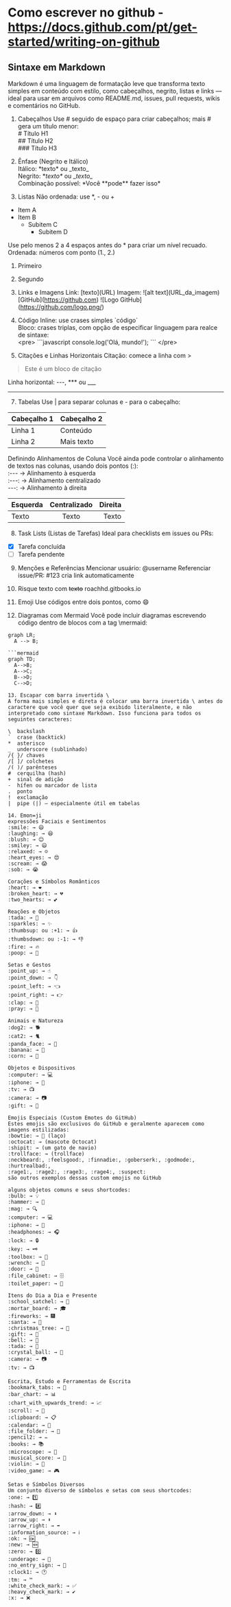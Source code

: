 # Como escrever no github - https://docs.github.com/pt/get-started/writing-on-github
## Sintaxe em Markdown

Markdown é uma linguagem de formatação leve que transforma texto simples em conteúdo com estilo, como cabeçalhos, negrito, listas e links — ideal para usar em arquivos como README.md, issues, pull requests, wikis e comentários no GitHub.

1. Cabeçalhos
Use # seguido de espaço para criar cabeçalhos; mais # gera um título menor: <br>
\# Título H1 <br>
\## Título H2 <br>
\### Título H3

2. Ênfase (Negrito e Itálico) <br>
Itálico: \*texto\* ou \_texto\_ <br>
Negrito: \**texto\** ou \__texto\__ <br>
Combinação possível: \*Você \*\*pode\*\* fazer isso\* <br>

3. Listas
Não ordenada: use \*, \- ou \+
* Item A
* Item B <br>
  * Subitem C
    * Subitem D <br>
    
Use pelo menos 2 a 4 espaços antes do * para criar um nível recuado.<br>
Ordenada: números com ponto (1., 2.)
1. Primeiro
2. Segundo

4. Links e Imagens
Link: \[texto\]\(URL\)
Imagem: \!\[alt text\]\(URL_da_imagem\)
\[GitHub\]\(https://github.com)
\!\[Logo GitHub\]\(https://github.com/logo.png/)

5. Código
Inline: use crases simples \`código\` <br>
Bloco: crases triplas, com opção de especificar linguagem para realce de sintaxe: <br>
\<pre\> \```javascript console.log\('Olá, mundo!'\); ``` \</pre\>

6. Citações e Linhas Horizontais
Citação: comece a linha com > <br>
> Este é um bloco de citação <br>

Linha horizontal: ---, *** ou ___ 

***

7. Tabelas
Use | para separar colunas e - para o cabeçalho: <br>

| Cabeçalho 1 | Cabeçalho 2 |
|-------------|-------------|
| Linha 1     | Conteúdo    |
| Linha 2     | Mais texto  |

Definindo Alinhamentos de Coluna
Você ainda pode controlar o alinhamento de textos nas colunas, usando dois pontos (:): <br>
:--- → Alinhamento à esquerda <br>
:---: → Alinhamento centralizado <br>
---: → Alinhamento à direita <br>

| Esquerda | Centralizado | Direita |
| :------- | :---------:  | ------: |
| Texto    | Texto        | Texto   |

8. Task Lists (Listas de Tarefas)
Ideal para checklists em issues ou PRs:
- [x] Tarefa concluída
- [ ] Tarefa pendente

9. Menções e Referências
Mencionar usuário: @username
Referenciar issue/PR: #123 cria link automaticamente 

10. Risque texto com ~~texto~~ 
roachhd.gitbooks.io

11. Emoji
Use códigos entre dois pontos, como :smile: 

12. Diagramas com Mermaid
Você pode incluir diagramas escrevendo código dentro de blocos com a tag \mermaid: <br>

```mermaid
graph LR;
  A --> B;

```mermaid
graph TD;
  A-->B;
  A-->C;
  B-->D;
  C-->D;

13. Escapar com barra invertida \
A forma mais simples e direta é colocar uma barra invertida \ antes do caractere que você quer que seja exibido literalmente, e não interpretado como sintaxe Markdown. Isso funciona para todos os seguintes caracteres:

\  backslash
`  crase (backtick)
*  asterisco
_  underscore (sublinhado)
/{ }/ chaves
/[ ]/ colchetes
/( )/ parênteses
#  cerquilha (hash)
+  sinal de adição
-  hífen ou marcador de lista
.  ponto
!  exclamação
|  pipe (|) — especialmente útil em tabelas

14. Emon=ji
expressões Faciais e Sentimentos
:smile: → 😄
:laughing: → 😆
:blush: → 😊
:smiley: → 😃
:relaxed: → ☺️
:heart_eyes: → 😍
:scream: → 😱
:sob: → 😭

Corações e Símbolos Românticos
:heart: → ❤️
:broken_heart: → 💔
:two_hearts: → 💕

Reações e Objetos
:tada: → 🎉
:sparkles: → ✨
:thumbsup: ou :+1: → 👍
:thumbsdown: ou :-1: → 👎
:fire: → 🔥
:poop: → 💩

Setas e Gestos
:point_up: → ☝️
:point_down: → 👇
:point_left: → 👈
:point_right: → 👉
:clap: → 👏
:pray: → 🙏

Animais e Natureza
:dog2: → 🐕
:cat2: → 🐈
:panda_face: → 🐼
:banana: → 🍌
:corn: → 🌽

Objetos e Dispositivos
:computer: → 💻
:iphone: → 📱
:tv: → 📺
:camera: → 📷
:gift: → 🎁

Emojis Especiais (Custom Emotes do GitHub)
Estes emojis são exclusivos do GitHub e geralmente aparecem como imagens estilizadas:
:bowtie: → 👔 (laço)
:octocat: → (mascote Octocat)
:shipit: → (um gato de navio)
:trollface: → (trollface)
:neckbeard:, :feelsgood:, :finnadie:, :goberserk:, :godmode:, :hurtrealbad:,
:rage1:, :rage2:, :rage3:, :rage4:, :suspect:
são outros exemplos dessas custom emojis no GitHub

alguns objetos comuns e seus shortcodes:
:bulb: → 💡
:hammer: → 🔨
:mag: → 🔍
:computer: → 💻
:iphone: → 📱
:headphones: → 🎧
:lock: → 🔒
:key: → 🗝️
:toolbox: → 🧰
:wrench: → 🔧
:door: → 🚪
:file_cabinet: → 🗄️
:toilet_paper: → 🧻 

Itens do Dia a Dia e Presente
:school_satchel: → 🎒
:mortar_board: → 🎓
:fireworks: → 🎆
:santa: → 🎅
:christmas_tree: → 🎄
:gift: → 🎁
:bell: → 🔔
:tada: → 🎉
:crystal_ball: → 🔮
:camera: → 📷
:tv: → 📺 

Escrita, Estudo e Ferramentas de Escrita
:bookmark_tabs: → 📑
:bar_chart: → 📊
:chart_with_upwards_trend: → 📈
:scroll: → 📜
:clipboard: → 📋
:calendar: → 📆
:file_folder: → 📁
:pencil2: → ✏️
:books: → 📚
:microscope: → 🔬
:musical_score: → 🎼
:violin: → 🎻
:video_game: → 🎮 

Setas e Símbolos Diversos
Um conjunto diverso de símbolos e setas com seus shortcodes:
:one: → 1️⃣
:hash: → #️⃣
:arrow_down: → ⬇️
:arrow_up: → ⬆️
:arrow_right: → ➡️
:information_source: → ℹ️
:ok: → 🆗
:new: → 🆕
:zero: → 0️⃣
:underage: → 🔞
:no_entry_sign: → 🚫
:clock1: → 🕐
:tm: → ™️
:white_check_mark: → ✅
:heavy_check_mark: → ✔️
:x: → ❌ 
